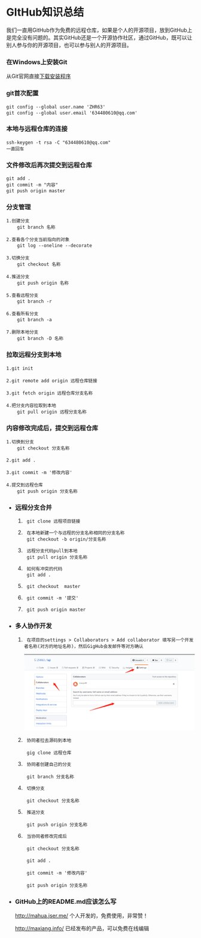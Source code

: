 # GItHub知识总结

我们一直用GitHub作为免费的远程仓库，如果是个人的开源项目，放到GitHub上是完全没有问题的。其实GitHub还是一个开源协作社区，通过GitHub，既可以让别人参与你的开源项目，也可以参与别人的开源项目。



### 在Windows上安装Git

从Git官网直接[下载安装程序](https://git-scm.com/downloads)

### git首次配置
    git config --global user.name 'ZHR63'
    git config --global user.email '634480610@qq.com'


### 本地与远程仓库的连接
    ssh-keygen -t rsa -C "634480610@qq.com"
    一直回车


### 文件修改后再次提交到远程仓库
    git add .
	git commit -m "内容"
	git push origin master


### 分支管理
    1.创建分支
        git branch 名称

    2.查看各个分支当前指向的对象
        git log --oneline --decorate

    3.切换分支
	    git checkout 名称
		
	4.推送分支
	    git push origin 名称
	
	5.查看远程分支
	    git branch -r
	
	6.查看所有分支
	    git branch -a
	
	7.删除本地分支
	    git branch -D 名称
    

### 拉取远程分支到本地
    1.git init
		
	2.git remote add origin 远程仓库链接
		
	3.git fetch origin 远程仓库分支名称
		
	4.把分支内容拉取到本地
	    git pull origin 远程分支名称

    
### 内容修改完成后，提交到远程仓库
    1.切换到分支
	    git checkout 分支名称
			
	2.git add .
		
	3.git commit -m '修改内容'
		
	4.提交到远程仓库
	    git push origin 分支名称



* ### 远程分支合并

    1.      git clone 远程项目链接

    2.      在本地新建一个与远程的分支名称相同的分支名称
            git checkout -b origin/分支名称

    3.      远程分支代码pull到本地
            git pull origin 分支名称
    
    4.      如何有冲突的代码
            git add .

    5.      git checkout  master

    6.      git commit -m '提交'

    7.      git push origin master



* ### 多人协作开发

    1.      在项目的settings > Collaborators > Add collaborator 填写另一个开发者名称(对方的地址名称)，然后GigHub会发邮件等对方确认

        ![one](images/1.png)

    2.      协同者拉去源码到本地

            gig clone 远程仓库

    3.      协同者创建自己的分支

            git branch 分支名称

    4.      切换分支

            git checkout 分支名称
    
    5.      推送分支

            git push origin 分支名称
    
    6.      当协同者修改完成后

            git checkout 分支名称

            git add .

            git commit -m '修改内容'

            git push origin 分支名称


* ### GitHub上的README.md应该怎么写

    http://mahua.jser.me/ 个人开发的，免费使用，非常赞！

    http://maxiang.info/  已经发布的产品，可以免费在线编辑